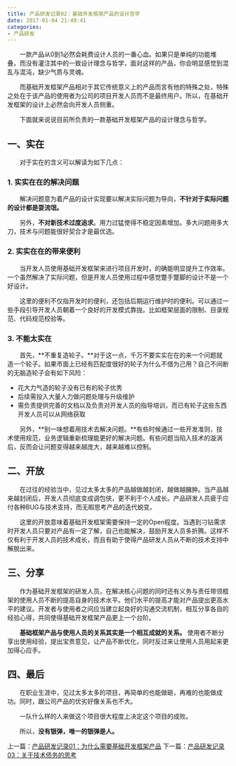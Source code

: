 ```yaml
---
title: 产品研发记录02：基础开发框架产品的设计哲学
date: 2017-01-04 21:49:41
categories:
- 产品研发
---
```


&emsp;&emsp;一款产品从0到1必然会耗费设计人员的一番心血。如果只是单纯的功能堆叠，而没有灌注其中的一致设计理念与哲学，面对这样的产品，你会明显感觉到混乱与混沌，缺少气质与灵魂。

&emsp;&emsp;而基础开发框架产品相对于其它传统意义上的产品而言有他的特殊之处，特殊之处在于该产品的使用者为公司的项目开发人员而不是最终用户。所以，在基础开发框架的设计上必然会向开发人员侧重。

&emsp;&emsp;下面就来说说目前所负责的一款基础开发框架产品的设计理念与哲学。

## 一、实在

&emsp;&emsp;对于实在的含义可以解读为如下几点：

### 1. 实实在在的解决问题

&emsp;&emsp;解决问题意为着产品的设计实现要以解决实际问题为导向，**不针对于实际问题的设计都是耍流氓。**

&emsp;&emsp;另外，**不对新技术过度追求**。用力过猛使得不稳定因素增加。多大问题用多大刀，技术与问题能很好契合才是最优选。

### 2. 实实在在的带来便利

&emsp;&emsp;当开发人员使用基础开发框架来进行项目开发时，的确能明显提升工作效率。一个虽然解决了实际问题，但是开发人员使用过程中感觉蹩手蹩脚的设计不是一个好设计。

&emsp;&emsp;这里的便利不仅指开发时的便利，还包括后期运行维护时的便利。可以通过一些手段引导开发人员朝着一个良好的开发模式靠拢。比如框架层面的限制、目录规范、代码规范校验等。


### 3. 不能太实在

&emsp;&emsp;首先，**不重复造轮子。**对于这一点，千万不要实实在在的来一个问题就造一个轮子。如果市面上已经有匹配度很好的轮子为什么不借为己用？自己不间断的无脑造轮子会有如下风险：

- 花大力气造的轮子没有已有的轮子优秀
- 后续需投入大量人力做问题处理与升级维护
- 需负责提供完善的文档以及负责对开发人员的指导培训，而已有轮子这些东西开发人员可以从网络获取

&emsp;&emsp;另外，**别一味想着用技术去解决问题。**有些时候通过一些开发准则，技术使用规范，业务逻辑重新梳理能更好的解决问题。有些问题当陷入技术的漩涡后，反而会让问题变得越来越庞大，越来越难以控制。


## 二、开放

&emsp;&emsp;在过往的经验当中，见过太多太多的产品越做越封闭，越做越臃肿。当产品越来越封闭后，开发人员彻底变成调包侠，更不利于个人成长。产品研发人员疲于应付各种BUG与技术支持，而无暇思考产品的迭代蜕变。

&emsp;&emsp;这里的开放意味着基础开发框架需要保持一定的Open程度。当遇到刁钻需求时开发人员只要对产品有一定了解，自己也能解决，鼓励开发人员多折腾。这样不仅有利于开发人员的技术成长，而且有助于使得产品研发人员从不断的技术支持中解脱出来。


## 三、分享

&emsp;&emsp;作为基础开发框架的研发人员，在解决核心问题的同时还有义务与责任带领框架的使用人员不断的提高自身的技术水平。他们水平的提高才能对产品提出更高水平的建议。开发者与使用者之间应当建立起良好的沟通交流机制，相互分享各自的经验心得，共同使得基础开发框架产品更上一个台阶。

&emsp;&emsp;**基础框架产品与使用人员的关系其实是一个相互成就的关系。** 使用者不断分享出使用经验，提出宝贵意见，让产品不断优化，同时反过来让使用人员用起来更加得心应手。


## 四、最后

&emsp;&emsp;在职业生涯中，见过太多太多的项目，再简单的也能做砸，再难的也能做成功。同时，跟公司产品的优劣好像关系也不大。

&emsp;&emsp;一队什么样的人来做这个项目很大程度上决定这个项目的成败。

&emsp;&emsp;所以，**没有银弹，唯一的银弹是人。**


上一篇：<a href="http://muchstudy.com/2017/01/02/%E4%BA%A7%E5%93%81%E7%A0%94%E5%8F%91%E8%AE%B0%E5%BD%9501%EF%BC%9A%E4%B8%BA%E4%BB%80%E4%B9%88%E9%9C%80%E8%A6%81%E5%9F%BA%E7%A1%80%E5%BC%80%E5%8F%91%E6%A1%86%E6%9E%B6%E4%BA%A7%E5%93%81/">产品研发记录01：为什么需要基础开发框架产品</a>
下一篇：<a href="http://muchstudy.com/2017/01/07/%E4%BA%A7%E5%93%81%E7%A0%94%E5%8F%91%E8%AE%B0%E5%BD%9503%EF%BC%9A%E5%85%B3%E4%BA%8E%E6%8A%80%E6%9C%AF%E5%80%BA%E5%8A%A1%E7%9A%84%E6%80%9D%E8%80%83/">产品研发记录03：关于技术债务的思考</a>
